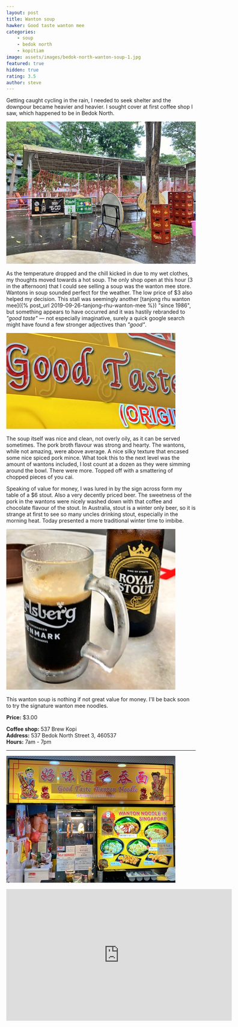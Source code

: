 ```yaml
---
layout: post
title: Wanton soup
hawker: Good taste wanton mee
categories: 
    - soup
    - bedok north
    - kopitiam
image: assets/images/bedok-north-wanton-soup-1.jpg
featured: true
hidden: true
rating: 3.5
author: steve
---
```

Getting caught cycling in the rain, I needed to seek shelter and the downpour became heavier and heavier. I sought cover at first coffee shop I saw, which happened to be in Bedok North.

![Shelter from the rain](/assets/images/bedok-north-wanton-soup-2.jpg "Shelter from the rain")

As the temperature dropped and the chill kicked in due to my wet clothes, my thoughts moved towards a hot soup. The only shop open at this hour (3 in the afternoon) that I could see selling a soup was the wanton mee store. Wantons in soup sounded perfect for the weather. The low price of $3 also helped my decision. This stall was seemingly another [tanjong rhu wanton mee]({% post_url 2019-09-26-tanjong-rhu-wanton-mee %}) "since 1986", but something appears to have occurred and it was hastily rebranded to *"good taste"* — not especially imaginative, surely a quick google search might have found a few stronger adjectives than *"good"*.

![Rebranding of the stall](/assets/images/bedok-north-wanton-soup-3.jpg "Rebranding of the stall")

The soup itself was nice and clean, not overly oily, as it can be served sometimes. The pork broth flavour was strong and hearty. The wantons, while not amazing, were above average. A nice silky texture that encased some nice spiced pork mince. What took this to the next level was the amount of wantons included, I lost count at a dozen as they were simming around the bowl. There were more. Topped off with a smattering of chopped pieces of you cai.

Speaking of value for money, I was lured in by the sign across form my table of a $6 stout. Also a very decently priced beer. The sweetness of the pork in the wantons were nicely washed down with that coffee and chocolate flavour of the stout. In Australia, stout is a winter only beer, so it is strange at first to see so many uncles drinking stout, especially in the morning heat. Today presented a more traditional winter time to imbibe.

![Royal stout](/assets/images/bedok-north-wanton-soup-4.jpg "Royal stout")

This wanton soup is nothing if not great value for money. I'll be back soon to try the signature wanton mee noodles.

**Price:** $3.00

**Coffee shop:** 537 Brew Kopi  
**Address:** 537 Bedok North Street 3, 460537  
**Hours:** 7am - 7pm  

***  

![Good taste wanton mee](/assets/images/bedok-north-wanton-soup-5.jpg "Good taste wanton mee")

<iframe src="https://www.google.com/maps/embed?pb=!1m14!1m8!1m3!1d15954.957590141832!2d103.9245989!3d1.3324964!3m2!1i1024!2i768!4f13.1!3m3!1m2!1s0x0%3A0xfa2412008a73800c!2s537%20Brewkopi!5e0!3m2!1sen!2ssg!4v1629103173939!5m2!1sen!2ssg" width="600" height="350" style="border:0;" allowfullscreen="" loading="lazy"></iframe>